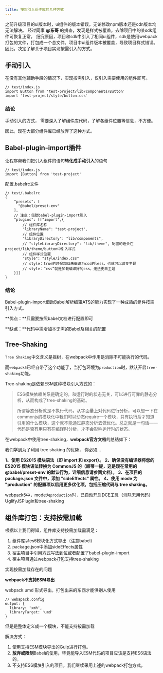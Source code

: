 ```yaml
---
title: 按需引入组件库的几种方式
---
```


之前升级项目的ui版本时，ui组件的版本错误。无论修改npm版本还是cdn版本均无法解决。
经过同事 **@东哥** 的排查，发现是样式被覆盖，去除项目中的某sdk组件可恢复正常。
细究原因，项目和sdk中引入了相同ui组件，sdk是使用webpack打包的文件，打包成一个总文件，项目中ui组件版本被覆盖，导致项目样式错误。
因此，决定了解关于项目实现按需引入的方式。
<!-- more -->

## 手动引入

在没有其他辅助手段的情况下，实现按需引入，仅引入需要使用的组件即可。

```
// test/index.js
import Button from 'test-project/lib/components/Button'
import 'test-project/style/button.css'
```

### 结论

手动引入的方式， 需要深入了解组件库代码，了解各组件位置等信息，不方便。

因此，现在大部分组件库已经放弃了这种方式。

## Babel-plugin-import插件

让程序帮我们把引入组件的语句**转化成手动引入**的语句

```
// test/index.js
import {Button} from 'test-project'
```

配置.babelrc文件

```
// test/.babelrc
{
    "presets": [
      "@babel/preset-env"
    ],
    // 注意：借助babel-plugin-import引入
    "plugins": [["import",{
      	// 组件库名称
        "libraryName": "test-project",
      	// 组件位置
        "libraryDirectory": "lib/components",
        // "styleLibraryDirectory": "lib/theme", 配置的话会在project/lib/theme/button中引入样式
      	// 组件样式位置
        "style": "style/index.css"
        // style：true的时候加载未编译为css的less，也就可以改变主题
		// style：“css”就是加载编译好的css，无法更改主题
    }]]
}
```

### 结论

Babel-plugin-import借助Babel解析编辑ATS的能力实现了一种成熟的组件按需引入方式。

**优点：**只需要按照babel文档进行配置即可

**缺点：**代码中需增加本无需的Babel及相关的配置

## Tree-Shaking 

`Tree Shaking`中文含义是摇树，在webpack中作用是消除不可能执行的代码。

而`webpack5`已经自带了这个功能了，当打包环境为`production`时，默认开启`tree-shaking`功能。



Tree-shaking是依赖ESM这种模块引入方式的：

> ES6模块依赖关系是确定的，和运行时的状态无关，可以进行可靠的静态分析，从而构成了tree-shaking的基础。
>
> 所谓静态分析就是不执行代码，从字面量上对代码进行分析，可以想一下在commonjs的模块化中我们可以动态require一个模块，只有执行后才知道引用的什么模块，这个就不能通过静态分析去做优化。总之就是一句话——代码是否有用只有在编译时分析，才不会影响运行时的状态。

在webpack中使用tree-shaking，**webpack官方文档**的总结如下：

我们学到为了利用 tree shaking 的优势， 你必须…

**1、使用 ES2015 模块语法（即 import 和 export）。**
**2、确保没有编译器将您的 ES2015 模块语法转换为 CommonJS 的（顺带一提，这是现在常用的 @babel/preset-env 的默认行为，详细信息请参阅文档）。**
**3、在项目的 package.json 文件中，添加 "sideEffects" 属性。**
**4、使用 mode 为 "production" 的配置项以启用更多优化项，包括压缩代码与 tree shaking。**

webpack5中，mode为`production`时，已自动开启DCE工具（消除无用代码）UglifyJSPlugin和tree-shaking

## 组件库打包：支持按需加载

根据以上我们得知，组件库支持按需加载需满足：

1. 组件库以es6模块化方式导出（注意babel）
2. package.json中添加sideEffects属性
3. 宿主项目中引用方式写法到位或者配置了babel-plugin-import
4. 宿主项目通过webpack打包支持tree-shaking



实现按需加载存在的问题

**webpack不支持ESM导出**

webpack umd 形式导出，打包出来的东西才能供别人使用

```
// webapack.config
output: {
  library: 'xmh',
  libraryTarget: 'umd'
}
```

但是是整体定义成一个模块，不能支持按需加载

解决方式：

1. 使用支持ESM模块导出的Gulp进行打包。
2. **放弃或限制**Babel的使用，毕竟能导入ESM代码的项目应该是支持ES6语法的。
3. 不支持ES6模块引入的项目，我们继续采用上述的webpack打包方式。